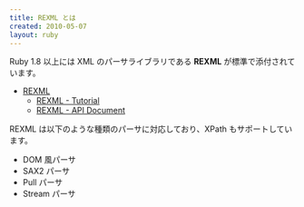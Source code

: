 ```yaml
---
title: REXML とは
created: 2010-05-07
layout: ruby
---
```


Ruby 1.8 以上には XML のパーサライブラリである **REXML** が標準で添付されています。

- [REXML](http://www.germane-software.com/software/rexml/)
  - [REXML - Tutorial](http://www.germane-software.com/software/rexml/docs/tutorial.html)
  - [REXML - API Document](http://www.germane-software.com/software/XML/rexml/doc/)

REXML は以下のような種類のパーサに対応しており、XPath もサポートしています。

- DOM 風パーサ
- SAX2 パーサ
- Pull パーサ
- Stream パーサ

